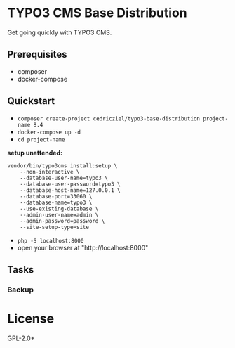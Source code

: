 # TYPO3 CMS Base Distribution

Get going quickly with TYPO3 CMS.

## Prerequisites

* composer
* docker-compose

## Quickstart

* `composer create-project cedricziel/typo3-base-distribution project-name 8.4`
* `docker-compose up -d`
* `cd project-name`

**setup unattended:**

```
vendor/bin/typo3cms install:setup \
    --non-interactive \
    --database-user-name=typo3 \
    --database-user-password=typo3 \
    --database-host-name=127.0.0.1 \
    --database-port=33060 \
    --database-name=typo3 \
    --use-existing-database \
    --admin-user-name=admin \
    --admin-password=password \
    --site-setup-type=site
```

* `php -S localhost:8000`
* open your browser at "http://localhost:8000"

## Tasks

### Backup

# License

GPL-2.0+
